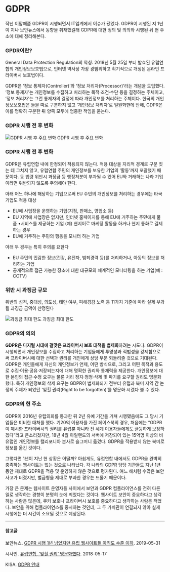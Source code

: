 # GDPR

작년 이맘때쯤 GDPR이 시행되면서 IT업계에서 이슈가 됐었다. GDPR이 시행된 지 1년이 지나 보안뉴스에서 동향을 취재했길래 GDPR에 대한 정의 및 의의와 시행된 뒤 현 주소에 대해 정리해본다.



### GPDR이란?

General Data Protection Regulation의 약칭. 2018년 5월 25일 부터 발효된 유럽연합의 개인정보보호법으로, 인터넷 역사상 가장 광범위하고 획기적으로 개정된 온라인 프라이버시 보호법이다.

 

GDPR은 ‘정보 통제자(Controller)’와 ‘정보 처리자(Processor)’라는 개념을 도입했다. ‘정보 통제자’는 개인정보를 수집하고 처리하는 목적·조건·수단 등을 결정하는 주체이고, ‘정보 처리자’는 그런 통제자의 결정에 따라 개인정보를 처리하는 주체이다. 한국의 개인정보보호법은 둘을 따로 구분하지 않고 ‘개인정보 처리자’로 일원화한데 반해, GDPR은 이를 명확히 구분한 뒤 양쪽 모두에 엄중한 책임을 묻는다.



### GDPR 시행 전 후 변화

![GDPR 시행 후 주요 변화](https://img1.daumcdn.net/thumb/R1280x0/?scode=mtistory&fname=https%3A%2F%2Fk.kakaocdn.net%2Fdn%2FbEE0y1%2FbtqvKDom2vT%2F9ZbKFi3YiQMkP86UomAEkK%2Fimg.png)
GDPR 시행 후 주요 변화


### GDPR 시행 전 후 변화

GDPR은 유럽연합 내에 한정되어 적용되지 않는다. 적용 대상을 지리적 경계로 구분 짓는 데 그치지 않고, 유럽연합 주민의 개인정보를 보유한 기업의 ‘활동’까지 포괄했기 때문이다. 동 법령 위반시 과징금 등 행정처분이 부과될 수 있어 EU와 거래하는 나라 기업이라면 위반되지 않도록 주의해야 한다.

 

아래 어느 하나에 해당하는 기업으로써 EU 주민의 개인정보를 처리하는 경우에는 타국 기업도 적용 대상

- EU에 사업장을 운영하는 기업(지점, 판매소, 영업소 등)
- EU 지역에 사업장은 없지만, 인터넷 홈페이지를 통해 EU에 거주하는 주민에게 물품 •서비스를 제공하는 기업 (예) 현지어로 마케팅 활동을 하거나 현지 통화로 결제하는 경우
- EU에 거주하는 주민의 행동을 모니터 하는 기업

아래 두 경우는 특히 주의를 요한다

- EU 주민의 민감한 정보(건강, 유전자, 범죄경력 등)를 처리하거나, 아동의 정보를 처리하는 기업
- 공개적으로 접근 가능한 장소에 대한 대규모의 체계적인 모니터링을 하는 기업(예 : CCTV)



### 위반 시 과징금 규모

위반의 성격, 중대성, 의도성, 태만 여부, 피해경감 노력 등 11가지 기준에 따라 실제 부과될 과징금 금액이 산정된다

![과징금 최대 한도](https://img1.daumcdn.net/thumb/R1280x0/?scode=mtistory&fname=https%3A%2F%2Fk.kakaocdn.net%2Fdn%2Fb1jDgg%2FbtqvL1oiLZw%2FrkveaWurQFCgkxHglwoLPK%2Fimg.png)
과징금 최대 한도


### GDPR의 의의

**GDPR은 디지털 시대에 걸맞은 프라이버시 보호 대책을 법제화**하려는 시도다. GDPR이 시행되면서 개인정보를 수집하고 처리하는 기업들에게 투명성과 적법성을 강제함으로써 프라이버시에 대한 선택과 권리를 개인에게 상당 부분 되돌려줄 것으로 기대된다. GDPR은 개인들에게 자신의 개인정보가 언제, 어떤 방식으로, 그리고 어떤 목적과 용도로 수집·이용·공유·저장되는지에 대해 명확한 권리와 통제력을 제공한다. 개인정보에 대한 본인의 접근·수정 요구는 물론 처리 정지·정정·삭제 및 파기를 요구할 권리도 명문화했다. 특히 개인정보의 삭제 요구는 GDPR이 법제화되기 전부터 유럽과 북미 지역 간 논쟁의 주제가 되었던 ‘잊힐 권리(Right to be forgotten)’를 명문화 시켰다 볼 수 있다.



### GDPR의 현 주소

GDPR이 2016년 유럽의회를 통과한 뒤 2년 유예 기간을 거쳐 시행됐음에도 그 당시 기업들은 미비한 대처를 했다. 기20억 이용자를 가진 페이스북의 경우, 처음에는 “GDPR이 제시한 프라이버시의 권리를 유럽뿐 아니라 전 세계 이용자들에게도 균등하게 보장하겠다”라고 큰소리쳤지만, 18년 4월 아일랜드의 서버에 저장되어 있는 15억명 이상의 비유럽인 개인정보를 캘리포니아 본사로 슬그머니 옮겼다. GDPR을 적용받지 않는 북미로 정보를 옮긴 것이다.

 

그렇다면 1년이 지난 현 상황은 어떨까? 아쉽게도, 유럽연합 내에서도 GDPR을 완벽히 충족하는 웹사이트는 없는 것으로 나타났다. 각 나라의 GDPR 담당 기관들도 지난 1년 동안 제대로 GDPR을 적용 및 운영하지 않은 것으로 평가된다. 여느 해처럼 수많은 보안 사고가 터졌지만, 벌금형을 제대로 부과한 경우는 드물기 때문이다. 

 

가장 큰 문제는 웹사이트 운영자들 사이에서 보안과 GDPR 컴플라이언스를 전혀 다른 일로 생각하는 경향이 분명히 눈에 띄었다는 것이다. 웹사이트 보안이 중요하다고 생각하는 사람은 많은데, 쿠키 보호나 프라이버시 보호를 중요하다고 생각하는 사람은 적었다. 보안을 위해 컴플라이언스를 중시하는 것인데, 그 두 가치관이 연결되지 않아 실제 시행에는 더 시간이 소요될 것으로 예상된다.



---



#### 참고글

보안뉴스. [ GDPR 시행 1년 넘었지만 유럽 웹사이트들 아직도 수준 이하](<https://www.boannews.com/media/view.asp?idx=80052>). 2019-05-31

시사인. [유럽연합, ‘잊힐 권리’ 명문화했다](<https://www.sisain.co.kr/?mod=news&act=articleView&idxno=31819>). 2018-05-17

KISA. [GDPR 안내](<https://www.kisa.or.kr/business/gdpr/gdpr_tab1.jsp>)



